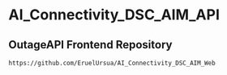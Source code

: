 # AI_Connectivity_DSC_AIM_API

## OutageAPI Frontend Repository
```
https://github.com/EruelUrsua/AI_Connectivity_DSC_AIM_Web
```

